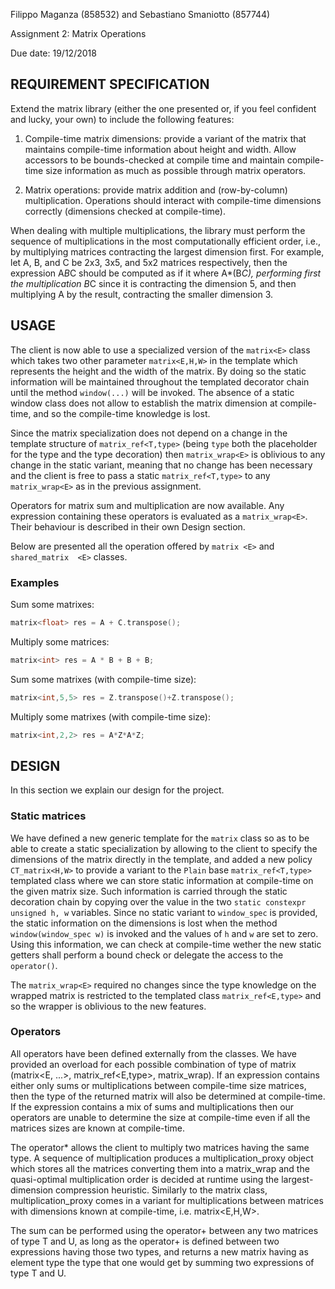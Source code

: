 Filippo Maganza (858532) and Sebastiano Smaniotto (857744)

Assignment 2: Matrix Operations

Due date: 19/12/2018 

## REQUIREMENT SPECIFICATION

Extend the matrix library (either the one presented or, if you feel confident and lucky, your own) to include the following features:

1. Compile-time matrix dimensions: provide a variant of the matrix that maintains compile-time information about height and width. Allow accessors to be bounds-checked at compile time and maintain compile-time size information as much as possible through matrix operators.

2. Matrix operations: provide matrix addition and (row-by-column) multiplication. Operations should interact with compile-time dimensions correctly (dimensions checked at compile-time).

When dealing with multiple multiplications, the library must perform the sequence of multiplications in the most computationally efficient order, i.e., by multiplying matrices contracting the largest dimension first. For example, let A, B, and C be 2x3, 3x5, and 5x2 matrices respectively, then the expression A*B*C should be computed as if it where A*(B*C), performing first the multiplication B*C since it is contracting the dimension 5, and then multiplying A by the result, contracting the smaller dimension 3.

## USAGE

The client is now able to use a specialized version of the `matrix<E>` class which takes two other parameter `matrix<E,H,W>` in the template which represents the height and the width of the matrix. By doing so the static information will be maintained throughout the templated decorator chain until the method `window(...)` will be invoked. The absence of a static window class does not allow to establish the matrix dimension at compile-time, and so the compile-time knowledge is lost.

Since the matrix specialization does not depend on a change in the template structure of `matrix_ref<T,type>` (being `type` both the placeholder for the type and the type decoration) then `matrix_wrap<E>` is oblivious to any change in the static variant, meaning that no change has been necessary and the client is free to pass a static `matrix_ref<T,type>` to any `matrix_wrap<E>` as in the previous assignment.

Operators for matrix sum and multiplication are now available. Any expression containing these operators is evaluated as a `matrix_wrap<E>`. Their behaviour is described in their own Design section.

Below are presented all the operation offered by `matrix <E>` and `shared_matrix  <E>` classes.

### Examples

Sum some matrixes:

``` c++
matrix<float> res = A + C.transpose();
```

Multiply some matrices:

``` c++
matrix<int> res = A * B + B + B;
```

Sum some matrixes (with compile-time size):

``` c++
matrix<int,5,5> res = Z.transpose()+Z.transpose();
```

Multiply some matrixes (with compile-time size):

``` c++
matrix<int,2,2> res = A*Z*A*Z;
```


## DESIGN

In this section we explain our design for the project.
 
### Static matrices

We have defined a new generic template for the `matrix` class so as to be able to create a static specialization by allowing to the client to specify the dimensions of the matrix directly in the template, and added a new policy `CT_matrix<H,W>` to provide a variant to the `Plain` base `matrix_ref<T,type>` templated class where we can store static information at compile-time on the given matrix size. Such information is carried through the static decoration chain by copying over the value in the two `static constexpr unsigned h, w` variables. Since no static variant to `window_spec` is provided, the static information on the dimensions is lost when the method `window(window_spec w)` is invoked and the values of `h` and `w` are set to zero. Using this information, we can check at compile-time wether the new static getters shall perform a bound check or delegate the access to the `operator()`.

The `matrix_wrap<E>` required no changes since the type knowledge on the wrapped matrix is restricted to the templated class `matrix_ref<E,type>` and so the wrapper is oblivious to the new features.

### Operators 

All operators have been defined externally from the classes. We have provided an overload for each possible combination of type of matrix (matrix<E, ...>, matrix_ref<E,type>, matrix_wrap<E>). If an expression contains either only sums or multiplications between compile-time size matrices, then the type of the returned matrix will also be determined at compile-time. If the expression contains a mix of sums and multiplications then our operators are unable to determine the size at compile-time even if all the matrices sizes are known at compile-time.

The operator* allows the client to multiply two matrices having the same type. A sequence of multiplication produces a multiplication_proxy<E> object which stores all the matrices converting them into a matrix_wrap<E> and the quasi-optimal multiplication order is decided at runtime using the largest-dimension compression heuristic. Similarly to the matrix class, multiplication_proxy comes in a variant for multiplications between matrices with dimensions known at compile-time, i.e. matrix<E,H,W>.

The sum can be performed using the operator+ between any two matrices of type T and U, as long as the operator+ is defined between two expressions having those two types, and returns a new matrix having as element type the type that one would get by summing two expressions of type T and U.